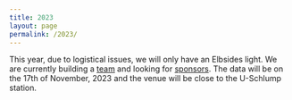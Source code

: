 ```yaml
---
title: 2023
layout: page
permalink: /2023/
---
```


This year, due to logistical issues, we will only have an Elbsides light. We are currently building a [team](team) and looking for [sponsors](sponsors). The data will be on the 17th of November, 2023 and the venue will be close to the U-Schlump station.

